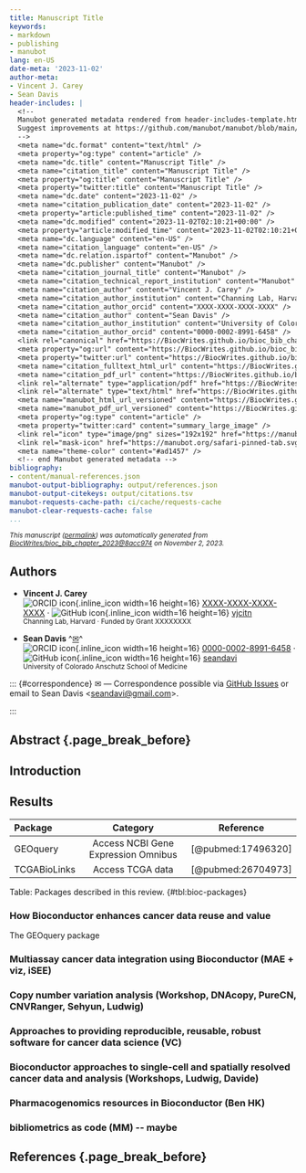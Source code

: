 ```yaml
---
title: Manuscript Title
keywords:
- markdown
- publishing
- manubot
lang: en-US
date-meta: '2023-11-02'
author-meta:
- Vincent J. Carey
- Sean Davis
header-includes: |
  <!--
  Manubot generated metadata rendered from header-includes-template.html.
  Suggest improvements at https://github.com/manubot/manubot/blob/main/manubot/process/header-includes-template.html
  -->
  <meta name="dc.format" content="text/html" />
  <meta property="og:type" content="article" />
  <meta name="dc.title" content="Manuscript Title" />
  <meta name="citation_title" content="Manuscript Title" />
  <meta property="og:title" content="Manuscript Title" />
  <meta property="twitter:title" content="Manuscript Title" />
  <meta name="dc.date" content="2023-11-02" />
  <meta name="citation_publication_date" content="2023-11-02" />
  <meta property="article:published_time" content="2023-11-02" />
  <meta name="dc.modified" content="2023-11-02T02:10:21+00:00" />
  <meta property="article:modified_time" content="2023-11-02T02:10:21+00:00" />
  <meta name="dc.language" content="en-US" />
  <meta name="citation_language" content="en-US" />
  <meta name="dc.relation.ispartof" content="Manubot" />
  <meta name="dc.publisher" content="Manubot" />
  <meta name="citation_journal_title" content="Manubot" />
  <meta name="citation_technical_report_institution" content="Manubot" />
  <meta name="citation_author" content="Vincent J. Carey" />
  <meta name="citation_author_institution" content="Channing Lab, Harvard" />
  <meta name="citation_author_orcid" content="XXXX-XXXX-XXXX-XXXX" />
  <meta name="citation_author" content="Sean Davis" />
  <meta name="citation_author_institution" content="University of Colorado Anschutz School of Medicine" />
  <meta name="citation_author_orcid" content="0000-0002-8991-6458" />
  <link rel="canonical" href="https://BiocWrites.github.io/bioc_bib_chapter_2023/" />
  <meta property="og:url" content="https://BiocWrites.github.io/bioc_bib_chapter_2023/" />
  <meta property="twitter:url" content="https://BiocWrites.github.io/bioc_bib_chapter_2023/" />
  <meta name="citation_fulltext_html_url" content="https://BiocWrites.github.io/bioc_bib_chapter_2023/" />
  <meta name="citation_pdf_url" content="https://BiocWrites.github.io/bioc_bib_chapter_2023/manuscript.pdf" />
  <link rel="alternate" type="application/pdf" href="https://BiocWrites.github.io/bioc_bib_chapter_2023/manuscript.pdf" />
  <link rel="alternate" type="text/html" href="https://BiocWrites.github.io/bioc_bib_chapter_2023/v/8acc97425b9d63bdf6f43b1fca3fdad3c8af3e71/" />
  <meta name="manubot_html_url_versioned" content="https://BiocWrites.github.io/bioc_bib_chapter_2023/v/8acc97425b9d63bdf6f43b1fca3fdad3c8af3e71/" />
  <meta name="manubot_pdf_url_versioned" content="https://BiocWrites.github.io/bioc_bib_chapter_2023/v/8acc97425b9d63bdf6f43b1fca3fdad3c8af3e71/manuscript.pdf" />
  <meta property="og:type" content="article" />
  <meta property="twitter:card" content="summary_large_image" />
  <link rel="icon" type="image/png" sizes="192x192" href="https://manubot.org/favicon-192x192.png" />
  <link rel="mask-icon" href="https://manubot.org/safari-pinned-tab.svg" color="#ad1457" />
  <meta name="theme-color" content="#ad1457" />
  <!-- end Manubot generated metadata -->
bibliography:
- content/manual-references.json
manubot-output-bibliography: output/references.json
manubot-output-citekeys: output/citations.tsv
manubot-requests-cache-path: ci/cache/requests-cache
manubot-clear-requests-cache: false
...
```







<small><em>
This manuscript
([permalink](https://BiocWrites.github.io/bioc_bib_chapter_2023/v/8acc97425b9d63bdf6f43b1fca3fdad3c8af3e71/))
was automatically generated
from [BiocWrites/bioc_bib_chapter_2023@8acc974](https://github.com/BiocWrites/bioc_bib_chapter_2023/tree/8acc97425b9d63bdf6f43b1fca3fdad3c8af3e71)
on November 2, 2023.
</em></small>



## Authors



+ **Vincent J. Carey**
  <br>
    ![ORCID icon](images/orcid.svg){.inline_icon width=16 height=16}
    [XXXX-XXXX-XXXX-XXXX](https://orcid.org/XXXX-XXXX-XXXX-XXXX)
    · ![GitHub icon](images/github.svg){.inline_icon width=16 height=16}
    [vjcitn](https://github.com/vjcitn)
    <br>
  <small>
     Channing Lab, Harvard
     · Funded by Grant XXXXXXXX
  </small>

+ **Sean Davis**
  ^[✉](#correspondence)^<br>
    ![ORCID icon](images/orcid.svg){.inline_icon width=16 height=16}
    [0000-0002-8991-6458](https://orcid.org/0000-0002-8991-6458)
    · ![GitHub icon](images/github.svg){.inline_icon width=16 height=16}
    [seandavi](https://github.com/seandavi)
    <br>
  <small>
     University of Colorado Anschutz School of Medicine
  </small>


::: {#correspondence}
✉ — Correspondence possible via [GitHub Issues](https://github.com/BiocWrites/bioc_bib_chapter_2023/issues)
or email to
Sean Davis \<seandavi@gmail.com\>.


:::


## Abstract {.page_break_before}




## Introduction

## Results

| Package | Category  | Reference  |
|:-----------|:--------------------------------------:|:-------------:|
| GEOquery | Access NCBI Gene Expression Omnibus | [@pubmed:17496320] |
| TCGABioLinks | Access TCGA data | [@pubmed:26704973]

Table: Packages described in this review.
{#tbl:bioc-packages}

### How Bioconductor enhances cancer data reuse and value

The GEOquery package 


### Multiassay cancer data integration using Bioconductor (MAE + viz, iSEE)


### Copy number variation analysis (Workshop, DNAcopy, PureCN, CNVRanger, Sehyun, Ludwig)


### Approaches to providing reproducible, reusable, robust software for cancer data science (VC)


### Bioconductor approaches to single-cell and spatially resolved cancer data and analysis (Workshops, Ludwig, Davide)


### Pharmacogenomics resources in Bioconductor (Ben HK)


### bibliometrics as code (MM) -- maybe





## References {.page_break_before}

<!-- Explicitly insert bibliography here -->
<div id="refs"></div>

